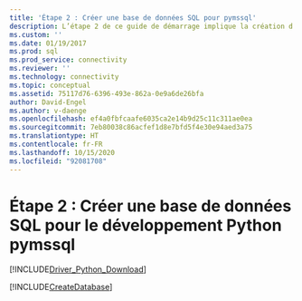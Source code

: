 ```yaml
---
title: 'Étape 2 : Créer une base de données SQL pour pymssql'
description: L’étape 2 de ce guide de démarrage implique la création d’une base de données dans SQL Server ou Azure SQL Database pour cet exemple pymssql.
ms.custom: ''
ms.date: 01/19/2017
ms.prod: sql
ms.prod_service: connectivity
ms.reviewer: ''
ms.technology: connectivity
ms.topic: conceptual
ms.assetid: 75117d76-6396-493e-862a-0e9a6de26bfa
author: David-Engel
ms.author: v-daenge
ms.openlocfilehash: ef4a0fbfcaafe6035ca2e14b9d25c11c311ae0ea
ms.sourcegitcommit: 7eb80038c86acfef1d8e7bfd5f4e30e94aed3a75
ms.translationtype: HT
ms.contentlocale: fr-FR
ms.lasthandoff: 10/15/2020
ms.locfileid: "92081708"
---
```

# <a name="step-2-create-a-sql-database-for-pymssql-python-development"></a>Étape 2 : Créer une base de données SQL pour le développement Python pymssql
[!INCLUDE[Driver_Python_Download](../../../includes/driver_python_download.md)]

[!INCLUDE[CreateDatabase](../../../includes/createdatabase.md)]

